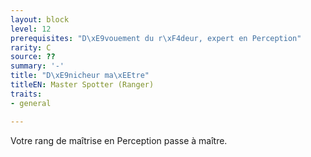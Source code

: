 ```yaml
---
layout: block
level: 12
prerequisites: "D\xE9vouement du r\xF4deur, expert en Perception"
rarity: C
source: ??
summary: '-'
title: "D\xE9nicheur ma\xEEtre"
titleEN: Master Spotter (Ranger)
traits:
- general

---
```


<p>Votre rang de maîtrise en Perception passe à maître.</p>